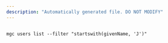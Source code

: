 ```yaml
---
description: "Automatically generated file. DO NOT MODIFY"
---
```


```cli

mgc users list --filter "startswith(givenName, 'J')"

```